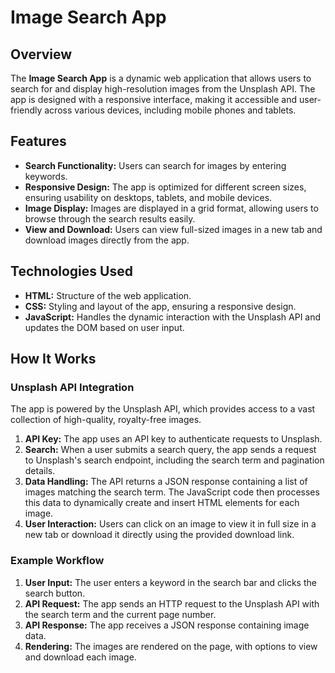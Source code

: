 # Image Search App

## Overview

The **Image Search App** is a dynamic web application that allows users to search for and display high-resolution images from the Unsplash API. The app is designed with a responsive interface, making it accessible and user-friendly across various devices, including mobile phones and tablets.

## Features

- **Search Functionality:** Users can search for images by entering keywords.
- **Responsive Design:** The app is optimized for different screen sizes, ensuring usability on desktops, tablets, and mobile devices.
- **Image Display:** Images are displayed in a grid format, allowing users to browse through the search results easily.
- **View and Download:** Users can view full-sized images in a new tab and download images directly from the app.

## Technologies Used

- **HTML:** Structure of the web application.
- **CSS:** Styling and layout of the app, ensuring a responsive design.
- **JavaScript:** Handles the dynamic interaction with the Unsplash API and updates the DOM based on user input.

## How It Works

### Unsplash API Integration

The app is powered by the Unsplash API, which provides access to a vast collection of high-quality, royalty-free images.

1. **API Key:** The app uses an API key to authenticate requests to Unsplash.
2. **Search:** When a user submits a search query, the app sends a request to Unsplash's search endpoint, including the search term and pagination details.
3. **Data Handling:** The API returns a JSON response containing a list of images matching the search term. The JavaScript code then processes this data to dynamically create and insert HTML elements for each image.
4. **User Interaction:** Users can click on an image to view it in full size in a new tab or download it directly using the provided download link.

### Example Workflow

1. **User Input:** The user enters a keyword in the search bar and clicks the search button.
2. **API Request:** The app sends an HTTP request to the Unsplash API with the search term and the current page number.
3. **API Response:** The app receives a JSON response containing image data.
4. **Rendering:** The images are rendered on the page, with options to view and download each image.
